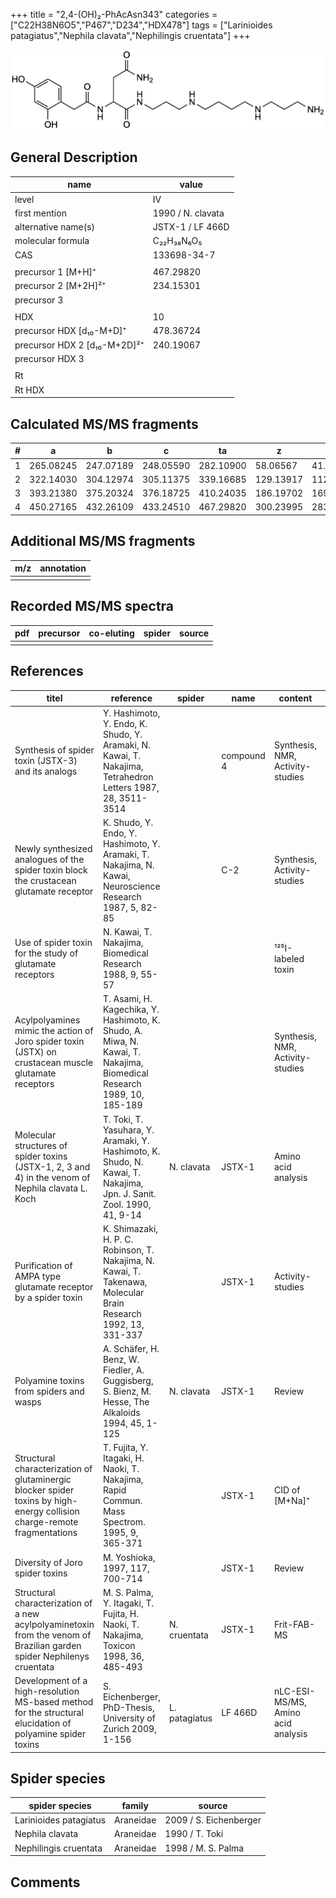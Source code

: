 +++
title = "2,4-(OH)₂-PhAcAsn343"
categories = ["C22H38N6O5","P467","D234","HDX478"]
tags = ["Larinioides patagiatus","Nephila clavata","Nephilingis cruentata"]
+++

![](/img/2-4-OH2-PhAcAsn343.png)

## General Description

| name                         | value             |
|------------------------------|-------------------|
| level                        | IV                |
| first mention                | 1990 / N. clavata |
| alternative name(s)          | JSTX-1 / LF 466D  |
| molecular formula            | C₂₂H₃₈N₆O₅        |
| CAS                          | 133698-34-7       |
|                              |                   |
| precursor 1 [M+H]⁺           | 467.29820         |
| precursor 2 [M+2H]²⁺         | 234.15301         |
| precursor 3                  |                   |
|                              |                   |
| HDX                          | 10                |
| precursor HDX   [d₁₀-M+D]⁺   | 478.36724         |
| precursor HDX 2 [d₁₀-M+2D]²⁺ | 240.19067         |
| precursor HDX 3              |                   |
|                              |                   |
| Rt                           |                   |
| Rt HDX                       |                   |

## Calculated MS/MS fragments

| # | a         | b         | c         | ta        | z         | y         | tz        |
|---|-----------|-----------|-----------|-----------|-----------|-----------|-----------|
| 1 | 265.08245 | 247.07189 | 248.05590 | 282.10900 | 58.06567  | 41.03912  | 75.09222  |
| 2 | 322.14030 | 304.12974 | 305.11375 | 339.16685 | 129.13917 | 112.11262 | 146.16572 |
| 3 | 393.21380 | 375.20324 | 376.18725 | 410.24035 | 186.19702 | 169.17047 | 203.22357 |
| 4 | 450.27165 | 432.26109 | 433.24510 | 467.29820 | 300.23995 | 283.21340 | 317.26650 |

## Additional MS/MS fragments

| m/z       | annotation |
|-----------|------------|
|           |            |

## Recorded MS/MS spectra

| pdf | precursor | co-eluting | spider    | source                              |
|-----|-----------|------------|-----------|-------------------------------------|
|     |           |            |           |                                     |

## References

| titel                                                                                                                    | reference                                                                                                             | spider        | name       | content                            | link                                                                                                |
|--------------------------------------------------------------------------------------------------------------------------|-----------------------------------------------------------------------------------------------------------------------|---------------|------------|------------------------------------|-----------------------------------------------------------------------------------------------------|
| Synthesis of spider toxin (JSTX-3) and its analogs                                                                       | Y. Hashimoto, Y. Endo, K. Shudo, Y. Aramaki, N. Kawai, T. Nakajima, Tetrahedron Letters 1987, 28, 3511-3514           |               | compound 4 | Synthesis, NMR, Activity-studies   | [Link](https://www.sciencedirect.com/science/article/pii/S0040403900963408)                         |
| Newly synthesized analogues of the spider toxin block the crustacean glutamate receptor                                  | K. Shudo, Y. Endo, Y. Hashimoto, Y. Aramaki, T. Nakajima, N. Kawai, Neuroscience Research 1987, 5, 82-85              |               | C-2        | Synthesis, Activity-studies        | [Link](https://www.sciencedirect.com/science/article/pii/0168010287900265)                          |
| Use of spider toxin for the study of glutamate receptors                                                                 | N. Kawai, T. Nakajima, Biomedical Research 1988, 9, 55-57                                                             |               |            | ¹²⁵I-labeled toxin                 |                                                                                                     |
| Acylpolyamines mimic the action of Joro spider toxin (JSTX) on crustacean muscle glutamate receptors                     | T. Asami, H. Kagechika, Y. Hashimoto, K. Shudo, A. Miwa, N. Kawai, T. Nakajima, Biomedical Research 1989, 10, 185-189 |               |            | Synthesis, NMR, Activity-studies   | [Link](https://www.jstage.jst.go.jp/article/biomedres/10/3/10_185/_article)                         |
| Molecular structures of spider toxins (JSTX-1, 2, 3 and 4) in the venom of Nephila clavata L. Koch                       | T. Toki, T. Yasuhara, Y. Aramaki, Y. Hashimoto, K. Shudo, N. Kawai, T. Nakajima, Jpn. J. Sanit. Zool. 1990, 41, 9-14  | N. clavata    | JSTX-1     | Amino acid analysis                | [Link](https://www.jstage.jst.go.jp/article/mez/41/1/41_KJ00000823475/_article)                     |
| Purification of AMPA type glutamate receptor by a spider toxin                                                           | K. Shimazaki, H. P. C. Robinson, T. Nakajima, N. Kawai, T. Takenawa, Molecular Brain Research 1992, 13, 331-337       |               | JSTX-1     | Activity-studies                   | [Link](https://www.sciencedirect.com/science/article/pii/0169328X9290216X)                          |
| Polyamine toxins from spiders and wasps                                                                                  | A. Schäfer, H. Benz, W. Fiedler, A. Guggisberg, S. Bienz, M. Hesse, The Alkaloids 1994, 45, 1-125                     | N. clavata    | JSTX-1     | Review                             | [Link](https://www.sciencedirect.com/science/article/pii/S009995980860276X)                         |
| Structural characterization of glutaminergic blocker spider toxins by high-energy collision charge-remote fragmentations | T. Fujita, Y. Itagaki, H. Naoki, T. Nakajima, Rapid Commun. Mass Spectrom. 1995, 9, 365-371                           |               | JSTX-1     | CID of [M+Na]⁺                     | [Link](https://onlinelibrary.wiley.com/doi/abs/10.1002/rcm.1290090502)                              |
| Diversity of Joro spider toxins                                                                                          | M. Yoshioka,  1997, 117, 700-714                                                                                      |               | JSTX-1     | Review                             | [Link](https://www.jstage.jst.go.jp/article/yakushi1947/117/10-11/117_10-11_700/_article/-char/ja/) |
| Structural characterization of a new acylpolyaminetoxin from the venom of Brazilian garden spider Nephilenys cruentata   | M. S. Palma, Y. Itagaki, T. Fujita, H. Naoki, T. Nakajima, Toxicon 1998, 36, 485-493                                  | N. cruentata  | JSTX-1     | Frit-FAB-MS                        | [Link](https://www.sciencedirect.com/science/article/pii/S0041010197001396)                         |
| Development of a high-resolution MS-based method for the structural elucidation of polyamine spider toxins| S. Eichenberger, PhD-Thesis, University of Zurich 2009, 1-156 | L. patagiatus | LF 466D    | nLC-ESI-MS/MS, Amino acid analysis | [Link](https://www.zora.uzh.ch/id/eprint/12787/1/Eichenberger.pdf) | 

## Spider species

| spider species         | family    | source                 |
|------------------------|-----------|------------------------|
| Larinioides patagiatus | Araneidae | 2009 / S. Eichenberger |
| Nephila clavata        | Araneidae | 1990 / T. Toki         |
| Nephilingis cruentata  | Araneidae | 1998 / M. S. Palma     |

## Comments